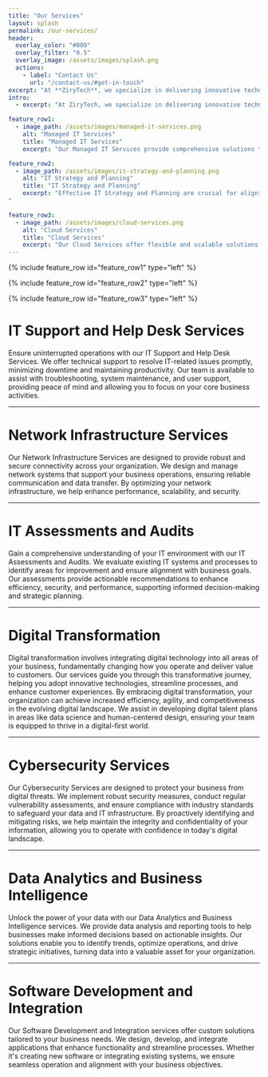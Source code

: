 ```yaml
---
title: "Our Services"
layout: splash
permalink: /our-services/
header:
  overlay_color: "#000"
  overlay_filter: "0.5"
  overlay_image: /assets/images/splash.png
  actions:
    - label: "Contact Us"
      url: "/contact-us/#get-in-touch"
excerpt: "At **ZiryTech**, we specialize in delivering innovative technology solutions tailored to your business needs. Our services are designed to enhance efficiency, security, and growth through comprehensive IT support, strategic planning, cloud integration, and cybersecurity measures. Partner with us to navigate the digital landscape and achieve your business objectives."
intro: 
  - excerpt: "At ZiryTech, we specialize in delivering innovative technology solutions tailored to your business needs. Our services are designed to enhance efficiency, security, and growth through comprehensive IT support, strategic planning, cloud integration, and cybersecurity measures. Partner with us to navigate the digital landscape and achieve your business objectives."

feature_row1:
  - image_path: /assets/images/managed-it-services.png
    alt: "Managed IT Services"
    title: "Managed IT Services"
    excerpt: "Our Managed IT Services provide comprehensive solutions to handle your company's technology needs. By outsourcing IT tasks to our team of experts, you can focus on your core business activities while we ensure your IT infrastructure operates smoothly and efficiently. Our services include proactive monitoring, cybersecurity management, cloud services, and disaster recovery planning, all aimed at enhancing productivity and reducing downtime. Partnering with us means gaining access to specialized knowledge and resources that keep your technology up-to-date and aligned with your business objectives."

feature_row2:
  - image_path: /assets/images/it-strategy-and-planning.png
    alt: "IT Strategy and Planning"
    title: "IT Strategy and Planning"
    excerpt: "Effective IT Strategy and Planning are crucial for aligning technology initiatives with your business goals. Our services involve developing comprehensive IT roadmaps that guide technology investments and initiatives, ensuring they support your organization's objectives. We assess your current IT infrastructure, identify areas for improvement, and design strategies to enhance efficiency and scalability. By partnering with us, you gain a strategic approach to technology adoption, enabling you to stay ahead of industry trends and maintain a competitive edge. 
"

feature_row3:
  - image_path: /assets/images/cloud-services.png
    alt: "Cloud Services"
    title: "Cloud Services"
    excerpt: "Our Cloud Services offer flexible and scalable solutions to meet your business's evolving needs. We provide cloud computing solutions, including migration, integration, and management of cloud infrastructure, to increase scalability and efficiency. Our services encompass cloud deployment, management, migration, maintenance, and optimization, ensuring your cloud environment is secure, efficient, and aligned with your business objectives. By leveraging our expertise, you can reduce IT costs, enhance collaboration, and improve accessibility to your applications and data."
---
```


{% include feature_row id="feature_row1" type="left" %}

{% include feature_row id="feature_row2" type="left" %}

{% include feature_row id="feature_row3" type="left" %}

# IT Support and Help Desk Services
Ensure uninterrupted operations with our IT Support and Help Desk Services. We offer technical support to resolve IT-related issues promptly, minimizing downtime and maintaining productivity. Our team is available to assist with troubleshooting, system maintenance, and user support, providing peace of mind and allowing you to focus on your core business activities.

* * *

# Network Infrastructure Services
Our Network Infrastructure Services are designed to provide robust and secure connectivity across your organization. We design and manage network systems that support your business operations, ensuring reliable communication and data transfer. By optimizing your network infrastructure, we help enhance performance, scalability, and security.

* * *

# IT Assessments and Audits
Gain a comprehensive understanding of your IT environment with our IT Assessments and Audits. We evaluate existing IT systems and processes to identify areas for improvement and ensure alignment with business goals. Our assessments provide actionable recommendations to enhance efficiency, security, and performance, supporting informed decision-making and strategic planning.

* * *

# Digital Transformation
Digital transformation involves integrating digital technology into all areas of your business, fundamentally changing how you operate and deliver value to customers. Our services guide you through this transformative journey, helping you adopt innovative technologies, streamline processes, and enhance customer experiences. By embracing digital transformation, your organization can achieve increased efficiency, agility, and competitiveness in the evolving digital landscape. We assist in developing digital talent plans in areas like data science and human-centered design, ensuring your team is equipped to thrive in a digital-first world.

* * *

# Cybersecurity Services
Our Cybersecurity Services are designed to protect your business from digital threats. We implement robust security measures, conduct regular vulnerability assessments, and ensure compliance with industry standards to safeguard your data and IT infrastructure. By proactively identifying and mitigating risks, we help maintain the integrity and confidentiality of your information, allowing you to operate with confidence in today's digital landscape.

* * *

# Data Analytics and Business Intelligence
Unlock the power of your data with our Data Analytics and Business Intelligence services. We provide data analysis and reporting tools to help businesses make informed decisions based on actionable insights. Our solutions enable you to identify trends, optimize operations, and drive strategic initiatives, turning data into a valuable asset for your organization.

* * *

# Software Development and Integration
Our Software Development and Integration services offer custom solutions tailored to your business needs. We design, develop, and integrate applications that enhance functionality and streamline processes. Whether it's creating new software or integrating existing systems, we ensure seamless operation and alignment with your business objectives.
